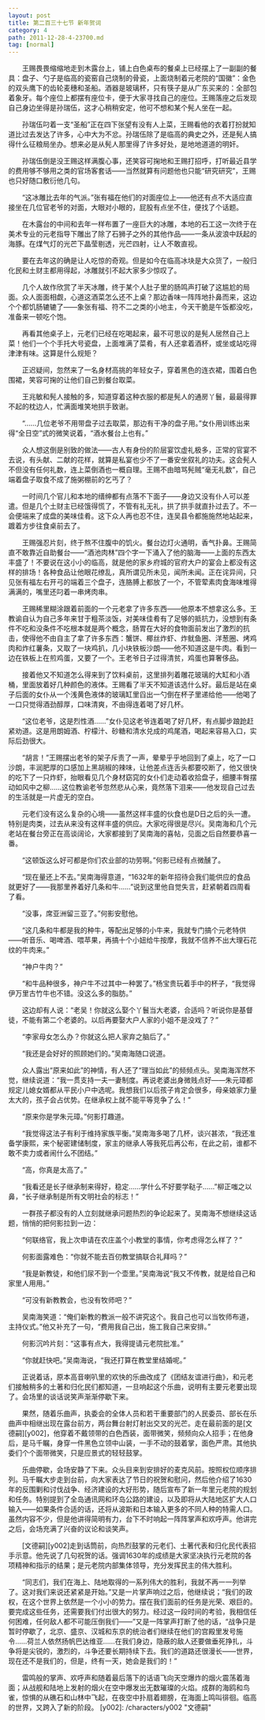 ```yaml
---
layout: post
title: 第二百三十七节 新年贺词
category: 4
path: 2011-12-28-4-23700.md
tag: [normal]
---
```


　　王赐畏畏缩缩地走到木露台上，铺上白色桌布的餐桌上已经摆上了一副副的餐具：盘子、勺子是临高的瓷窑自己烧制的骨瓷，上面烧制着元老院的“国徽”：金色的双头鹰下的齿轮麦穗和圣船。酒器是玻璃杯，只有筷子是从广东买来的：全部包着象牙。每个座位上都摆有座位卡，便于大家寻找自己的座位。王赐落座之后发现自己身边坐得是孙瑞伍，这才心稍稍安定，他可不想和某个髡人坐在一起。

　　孙瑞伍叼着一支“圣船”正在四下张望有没有人上菜，王赐看他的衣着打扮就知道比过去发达了许多，心中大为不忿。孙瑞伍除了是临高的典史之外，还是髡人搞得什么征粮局坐办。想来必是从髡人那里得了许多好处，是地地道道的明奸。

　　孙瑞伍倒是没王赐这样满腹心事，还笑容可掬地和王赐打招呼，打听最近县学的费用够不够用之类的官场客套话——当然就算有问题他也只能“研究研究”，王赐也只好随口敷衍他几句。

　　“这冰雕比去年的气派。”张有福在他们的对面座位上——他还有点不大适应直接坐在几位官老爷的对面，大眼对小眼的，屁股有点坐不住，便找了个话题。

　　在木露台的中间和去年一样布置了一座巨大的冰雕，本地的石工这一次终于在美术专业的元老指导下雕出了除了石狮子之外的其他作品——一条从波浪中跃起的海豚。在煤气灯的光芒下晶莹剔透，光芒四射，让人不敢直视。

　　要在去年这的确是让人吃惊的奇观。但是如今在临高冰块是大众货了，一般归化民和土财主都用得起，冰雕就引不起大家多少惊叹了。

　　几个人故作欣赏了半天冰雕，终于某个人肚子里的肠鸣声打破了这尴尬的局面。众人面面相觑，心道这酒菜怎么还不上桌？那边香味一阵阵地扑鼻而来，这边个个都饥肠辘辘了——象张有福、符不二之类的小地主，今天干脆是午饭都没吃，准备来一顿吃个饱。

　　再看其他桌子上，元老们已经在吃喝起来，最不可思议的是髡人居然自己上菜！他们一个个手托大号瓷盘，上面堆满了菜肴，有人还拿着酒杯，或坐或站吃得津津有味。这算是什么规矩？

　　正迟疑间，忽然来了一名身材高挑的年轻女子，穿着黑色的连衣裙，围着白色围裙，笑容可掬的让他们自己到餐台取菜。

　　王兆敏和髡人接触的多，知道穿着这种衣服的都是髡人的通房丫鬟，最最得罪不起的枕边人，忙满面堆笑地拱手致谢。

　　“……几位老爷不用带盘子过去取菜，那边有干净的盘子用。”女仆用训练出来得“全日空”式的微笑说着，“酒水餐台上也有。”

　　众人想这倒是别致的做法——古人有身份的阶层宴饮虚礼极多，正常的官宴不去说，有头献、二献的花样，就算是私宴也少不了一番安坐叙礼的功夫。这会髡人不但没有任何礼数，连上菜倒酒也一概自理。王赐不由暗骂髡贼“毫无礼数”，自己端着盘子取食不成了施粥棚前的乞丐了？

　　一时间几个官儿和本地的缙绅都有点落不下面子——身边又没有仆人可以差遣。但是几个土财主已经饿得慌了，不管有礼无礼，拱了拱手就直扑过去了。不一会便端来了成盘的美味佳肴。这下众人再也忍不住，连吴县令都施施然地站起来，踱着方步往食桌前去了。

　　王赐强忍片刻，终于熬不住腹中的饥火。餐台边灯火通明，香气扑鼻。王赐简直不敢靠近自助餐台——“酒池肉林”四个字一下涌入了他的脑海——上面的东西太丰盛了！不要说在这小小的临高，就是他的家乡府城的官府大户的宴会上都没有这样的排场！各种食品让他眼花缭乱，真所谓见所未见，闻所未闻。正在诧异间，只见张有福左右开弓的端着三个盘子，连胳膊上都放了一个，不管荤素肉食海味堆得满满的，嘴里还叼着一串烤肉串。

　　王赐稀里糊涂跟着前面的一个元老拿了许多东西——他原本不想拿这么多。王教谕自认为自己多年来甘于粗茶淡饭，对美味佳肴有了足够的抵抗力，没想到有条件不吃和没条件不吃根本就是两个概念，肠胃在大好的食物面前发出了激烈的抗击，使得他不由自主了拿了许多东西：蟹饼、椰丝炸虾、炸鱿鱼圈、洋葱圈、烤鸡肉和炸红薯条，又取了一块鸡扒，几小块铁板沙朗——他不知道这是牛肉。看到一边在铁板上在煎鸡蛋，又要了一个。王老爷日子过得清贫，鸡蛋也算奢侈品。

　　接着他又不知道怎么得来到了饮料桌前，这里排列着雕花玻璃的大缸和小酒桶，里面放着好几种颜色的液体。王赐看了半天不知道该选什么好。最后是站在桌子后面的女仆从一个浅黄色液体的玻璃缸里舀出一勺倒在杯子里递给他——他喝了一口只觉得酒劲醇厚，口味清爽，不由得连着喝了好几杯。

　　“这位老爷，这是烈性酒……”女仆见这老爷连着喝了好几杯，有点脚步踉跄赶紧劝道。这是用朗姆酒、柠檬汁、砂糖和清水兑成的鸡尾酒，喝起来容易入口，实际后劲很大。

　　“胡言！”王赐摆出老爷的架子斥责了一声，晕晕乎乎地回到了桌上，吃了一口沙朗，丰润肥厚的口感加上黑胡椒的辣味，让他差点连舌头都要咬断了，他又很快的吃下了一只炸虾，抬眼看见几个身材窈窕的女仆们走动着收拾盘子，细腰丰臀摆动如风中之柳……这位教谕老爷忽然悲从心来，竟然落下泪来——他发现自己过去的生活就是一片虚无的空白。

　　元老们没有这么复杂的心境——虽然这样丰盛的伙食也是D日之后的头一遭。特别是肉类，过去从来没有这样丰盛的供应。大家吃得很是尽兴。吴南海和几个元老站在餐台旁正在高谈阔论，大家都接到了吴南海的喜帖，见面之后自然要恭喜一番。

　　“这顿饭这么好可都是你们农业部的功劳啊。”何影已经有点微醺了。

　　“现在量还上不去。”吴南海得意道，“1632年的新年招待会我们能供应的食品就更好了——我那里养着好几条和牛……”说到这里他自觉失言，赶紧朝着四周看了看。

　　“没事，席亚洲留三亚了。”何影安慰他。

　　“这几条和牛都是我的种牛，等配出足够的小牛来，我就专门搞个元老特供——听音乐、喝啤酒、喂苹果，再搞十个小妞给牛按摩，我就不信养不出大理石花纹的牛肉来。”

　　“神户牛肉？”

　　“和牛品种很多，神户牛不过其中一种罢了。”杨宝贵玩着手中的杯子，“我觉得伊万里古竹牛也不错。没这么多的脂肪。”

　　这边却有人说：“老吴！你就这么娶个丫鬟当大老婆，合适吗？听说你是基督徒，不能有第二个老婆的。以后再要娶大户人家的小姐不是没戏了？”

　　“李家母女怎么办？你就这么把人家弃之脑后了。”

　　“我还是会好好的照顾她们的。”吴南海随口说道。

　　众人露出“原来如此”的神情，有人还了“理当如此”的频频点头。吴南海浑然不觉，继续说道：“我一贯支持一夫一妻制度。再说老婆出身微贱点好——朱元璋都规定儿媳女婿都从平民小户中选呢。我想我们以后孩子肯定会很多，母亲娘家力量太大的，孩子会占优势。在继承权上就不能平等竞争了么！”

　　“原来你是学朱元璋。”何影打趣道。

　　“我觉得这法子有利于维持家族平衡。”吴南海多喝了几杯，谈兴甚浓，“我还准备学康熙，来个秘密建储制度，家主的继承人等我死后再公布，在此之前，谁都不敢不卖力或者闹什么不团结。”

　　“高，你真是太高了。”

　　“我看还是长子继承制来得好，稳定……学什么不好要学鞑子……”柳正嗤之以鼻，“长子继承制是所有文明社会的标志！”

　　一群孩子都没有的人立刻就继承问题热烈的争论起来了。吴南海不想继续这话题，悄悄的把何影拉到一边：

　　“何联络官，我上次申请在农庄盖个小教堂的事情，你考虑得怎么样了？”

　　何影面露难色：“你就不能去百仞教堂搞联合礼拜吗？”

　　“我是新教徒，和他们尿不到一个壶里。”吴南海说“我又不传教，就是给自己和家里人用用。”

　　“可没有新教教会，也没有牧师吧？”

　　吴南海笑道：“俺们新教的教派一般不讲究这个。我自己也可以当牧师布道，主持仪式。”他又补充了一句，“费用我自己出，施工我自己来安排。”

　　何影沉吟片刻：“这事有点大，我得提请元老院批准。”

　　“你就赶快吧。”吴南海说，“我还打算在教堂里结婚呢。”

　　正说着话，原本高音喇叭里的欢快的乐曲改成了《团结友谊进行曲》，和元老们接触稍多的土著和归化民们都知道，一旦响起这个乐曲，说明有主要元老要出现了。会场里的谈话说笑声渐渐停歇下来。

　　果然，随着乐曲声，执委会的全体人员和若干重要部门的人民委员、部长在乐曲声中相继出现在露台前方，两台舞台射灯射出交叉的光芒。走在最前面的是[文德嗣][y002]，他穿着不戴领带的白色西装，面带微笑，频频向众人招手；在他身后，是马千瞩，身穿一件黑色立领中山装，一手不动的鼓着掌，面色严肃。其他执委们个个面带微笑，只是应景式的轻轻鼓掌。

　　乐曲停歇，会场安静了下来。众头目来到安排好的麦克风前。按照权位顺序排列。马千瞩大步走到台前，向大家表达了节日的祝贺和慰问，然后他介绍了1630年的反围剿和讨伐战争、经济建设的大好形势，随后宣布了新一年里元老院的规划和任务。特别提到了全岛通讯网和环岛公路的建设，以及即将从大陆地区扩大人口输入——如果条件合适的话，还将从波斯和日本输入更多的不同人种的特需人口。虽然内容不少，但是他讲得简明有力，台下不时响起一阵阵掌声和欢呼声。他讲完之后，会场充满了兴奋的议论和谈笑声。

　　[文德嗣][y002]走到话筒前，向热烈鼓掌的元老们、土著代表和归化民代表招手示意。他先说了几句祝贺的话。强调1630年的成绩是大家坚决执行元老院的各项精神和指示的结果；是元老院内部集体领导，充分发挥民主的伟大胜利。

　　“同志们，我们在海上、陆地取得的一系列伟大的胜利，我就不再一一列举了。这对我们来说还紧紧是开始。”又是一片掌声响过之后，他继续说；“我们的政权，在这个世界上依然是一个小小的势力。摆在我们面前的任务是光荣、艰巨的。要完成这些任务，还需要我们付出很大的努力。经过这一段时间的考验，我相信任何困难，任何敌人都不可能压倒我们——”又是一阵掌声打断了他的话，“战争只是暂时停歇了，北京、盛京、汉城和东京的统治者们继续在他们的宫殿里发号施令……荷兰人依然扬帆巴达维亚……在我们身边，隐蔽的敌人还要做垂死挣扎，斗争将是尖锐的，激烈的，斗争还要长期持续下去。我们的道路还很漫长——世界，现在还不是我们的，但是，终有一天，她会是我们的！”

　　雷鸣般的掌声、欢呼声和随着最后落下的话语飞向天空爆炸的烟火震荡着海面；从战舰和陆地上发射的烟火在空中爆发出无数璀璨的火焰。成群的海鸥和鸟雀，惊惧的从礁石和山林中飞起，在夜空中扑扇着翅膀，在海面上鸣叫徘徊。临高的世界，又跨入了新的阶段。
[y002]: /characters/y002 "文德嗣"
